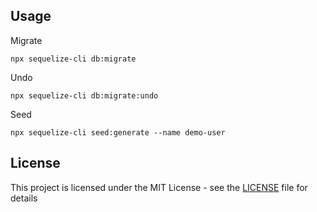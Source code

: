 ## Usage

Migrate

```
npx sequelize-cli db:migrate
```

Undo
```
npx sequelize-cli db:migrate:undo
```

Seed
```
npx sequelize-cli seed:generate --name demo-user
```

## License
This project is licensed under the MIT License - see the [LICENSE](LICENSE) file for details